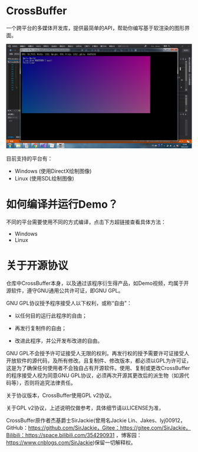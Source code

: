 # CrossBuffer

一个跨平台的多媒体开发库，提供最简单的API，帮助你编写基于软渲染的图形界面。

![Demo](.\Resources\Demo.png)

目前支持的平台有：

- Windows (使用DirectX绘制图像)
- Linux (使用SDL绘制图像)

# 如何编译并运行Demo？

不同的平台需要使用不同的方式编译，点击下方超链接查看具体方法：

- Windows
- Linux

# 关于开源协议

仓库中CrossBuffer本身，以及通过该程序衍生得产品，如Demo视频，均属于开源软件，遵守GNU通用公共许可证，即GNU GPL。

GNU GPL协议授予程序接受人以下权利，或称“自由”：

- 以任何目的运行此程序的自由；

- 再发行复制件的自由；

- 改进此程序，并公开发布改进的自由。

GNU GPL不会授予许可证接受人无限的权利。再发行权的授予需要许可证接受人开放软件的源代码，及所有修改。且复制件、修改版本，都必须以GPL为许可证，这是为了确保任何使用者不会独自占有开源软件。使用、复制或更改CrossBuffer的程序接受人视为同意GNU GPL协议，必须再次开源其更改后的派生物（如源代码等），否则将追究法律责任。

关于协议版本，CrossBuffer使用GPL v2协议。

关于GPL v2协议，上述说明仅做参考，具体细节请以LICENSE为准，

CrossBuffer原作者杰基爵士SirJackie(曾用名Jackie Lin、Jakes、lyj00912，GitHub：https://github.com/SirJackie，Gitee：https://gitee.com/SirJackie，Bilibili：https://space.bilibili.com/354290931 ，博客园：https://www.cnblogs.com/SirJackie)保留一切解释权。